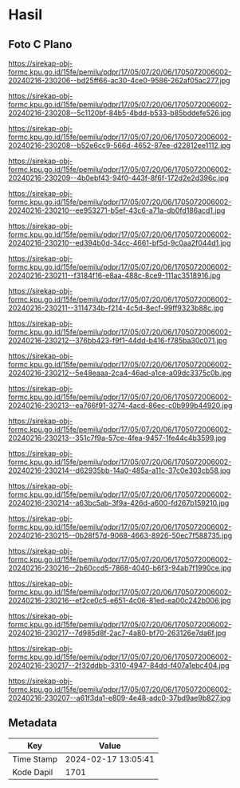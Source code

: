 # Hasil

## Foto C Plano

https://sirekap-obj-formc.kpu.go.id/15fe/pemilu/pdpr/17/05/07/20/06/1705072006002-20240216-230206--bd25ff66-ac30-4ce0-9586-262af05ac277.jpg

https://sirekap-obj-formc.kpu.go.id/15fe/pemilu/pdpr/17/05/07/20/06/1705072006002-20240216-230208--5c1120bf-84b5-4bdd-b533-b85bddefe526.jpg

https://sirekap-obj-formc.kpu.go.id/15fe/pemilu/pdpr/17/05/07/20/06/1705072006002-20240216-230208--b52e6cc9-566d-4652-87ee-d22812ee1112.jpg

https://sirekap-obj-formc.kpu.go.id/15fe/pemilu/pdpr/17/05/07/20/06/1705072006002-20240216-230209--4b0ebf43-94f0-443f-8f6f-172d2e2d396c.jpg

https://sirekap-obj-formc.kpu.go.id/15fe/pemilu/pdpr/17/05/07/20/06/1705072006002-20240216-230210--ee953271-b5ef-43c6-a71a-db0fd186acd1.jpg

https://sirekap-obj-formc.kpu.go.id/15fe/pemilu/pdpr/17/05/07/20/06/1705072006002-20240216-230210--ed394b0d-34cc-4661-bf5d-9c0aa2f044d1.jpg

https://sirekap-obj-formc.kpu.go.id/15fe/pemilu/pdpr/17/05/07/20/06/1705072006002-20240216-230211--f3184f16-e8aa-488c-8ce9-111ac3518916.jpg

https://sirekap-obj-formc.kpu.go.id/15fe/pemilu/pdpr/17/05/07/20/06/1705072006002-20240216-230211--3114734b-f214-4c5d-8ecf-99ff9323b88c.jpg

https://sirekap-obj-formc.kpu.go.id/15fe/pemilu/pdpr/17/05/07/20/06/1705072006002-20240216-230212--376bb423-f9f1-44dd-b416-f785ba30c071.jpg

https://sirekap-obj-formc.kpu.go.id/15fe/pemilu/pdpr/17/05/07/20/06/1705072006002-20240216-230212--5e48eaaa-2ca4-46ad-a1ce-a09dc3375c0b.jpg

https://sirekap-obj-formc.kpu.go.id/15fe/pemilu/pdpr/17/05/07/20/06/1705072006002-20240216-230213--ea766f91-3274-4acd-86ec-c0b999b44920.jpg

https://sirekap-obj-formc.kpu.go.id/15fe/pemilu/pdpr/17/05/07/20/06/1705072006002-20240216-230213--351c7f9a-57ce-4fea-9457-1fe44c4b3599.jpg

https://sirekap-obj-formc.kpu.go.id/15fe/pemilu/pdpr/17/05/07/20/06/1705072006002-20240216-230214--d62935bb-14a0-485a-a11c-37c0e303cb58.jpg

https://sirekap-obj-formc.kpu.go.id/15fe/pemilu/pdpr/17/05/07/20/06/1705072006002-20240216-230214--a63bc5ab-3f9a-426d-a600-fd267b159210.jpg

https://sirekap-obj-formc.kpu.go.id/15fe/pemilu/pdpr/17/05/07/20/06/1705072006002-20240216-230215--0b28f57d-9068-4663-8926-50ec7f588735.jpg

https://sirekap-obj-formc.kpu.go.id/15fe/pemilu/pdpr/17/05/07/20/06/1705072006002-20240216-230216--2b60ccd5-7868-4040-b6f3-94ab7f1990ce.jpg

https://sirekap-obj-formc.kpu.go.id/15fe/pemilu/pdpr/17/05/07/20/06/1705072006002-20240216-230216--ef2ce0c5-e651-4c06-81ed-ea00c242b006.jpg

https://sirekap-obj-formc.kpu.go.id/15fe/pemilu/pdpr/17/05/07/20/06/1705072006002-20240216-230217--7d985d8f-2ac7-4a80-bf70-263126e7da6f.jpg

https://sirekap-obj-formc.kpu.go.id/15fe/pemilu/pdpr/17/05/07/20/06/1705072006002-20240216-230217--2f32ddbb-3310-4947-84dd-f407a1ebc404.jpg

https://sirekap-obj-formc.kpu.go.id/15fe/pemilu/pdpr/17/05/07/20/06/1705072006002-20240216-230207--a61f3da1-e809-4e48-adc0-37bd9ae9b827.jpg


## Metadata

| Key        | Value               |
| ---------- | ------------------- |
| Time Stamp | 2024-02-17 13:05:41 |
| Kode Dapil | 1701                |



